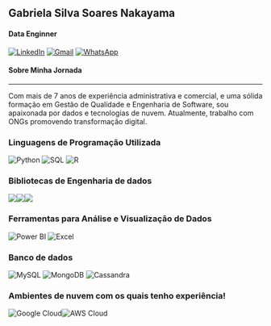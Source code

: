 
 ## Gabriela Silva Soares Nakayama 

 
#### Data Enginner

[![LinkedIn](https://img.shields.io/badge/LinkedIn-0077B5?style=for-the-badge&logo=linkedin&logoColor=white)](https://www.linkedin.com/in/gabriela-nakayama-3397a0122/)
[![Gmail](https://img.shields.io/badge/Gmail-EA4335?style=for-the-badge&logo=gmail&logoColor=white)](mailto:g.nakayama.gn@gmail.com)
[![WhatsApp](https://img.shields.io/badge/WhatsApp-25D366?style=for-the-badge&logo=whatsapp&logoColor=white)](https://wa.me/5511947975073)


#### Sobre Minha Jornada
____________________________________________________________________________________________________________________________________________________________
Com mais de 7 anos de experiência administrativa e comercial, e uma sólida formação em Gestão de Qualidade e Engenharia de Software, sou apaixonada por dados e tecnologias de nuvem. Atualmente, trabalho com ONGs promovendo transformação digital.

### Linguagens de Programação Utilizada

<div style="display: inline-block;">
  <img alinhar="center" alt="Python" altura="30" largura="40" src="https://img.shields.io/badge/Python-14354C?style=for-the-badge&logo=python&logoColor=white"/>
  <img alinhar="center" alt="SQL" altura="30" largura="40" src="https://img.shields.io/badge/SQL-4479A1?style=for-the-badge&logo=sqlite&logoColor=white"/>
  <img alinhar="center" alt="R" altura="30" largura="40" src="https://img.shields.io/badge/R-276DC3?style=for-the-badge&logo=r&logoColor=white"/>
</div>


### Bibliotecas de Engenharia de dados 
<div style="display: flex; align-items: center;">
  <img alinhar="Pandas" altura="30" largura="40" src="https://img.shields.io/badge/Pandas-150458?style=for-the-badge&logo=pandas&logoColor=white"/>
  <img alinhar="Jupyter" altura="30" largura="40" src="https://img.shields.io/badge/Jupyter-F37626?style=for-the-badge&logo=jupyter&logoColor=white"/>
  <img alinhar="NumPy" altura="30" largura="40" src="https://img.shields.io/badge/NumPy-013243?style=for-the-badge&logo=numpy&logoColor=white"/>
</div>

### Ferramentas para Análise e Visualização de Dados

 <div style="display: inline-block;">
  <img alt="Power BI" altura="30" largura="40" src="https://img.shields.io/badge/Power_BI-F2C811?style=for-the-badge&logo=powerbi&logoColor=white"/>
  <img alt="Excel" altura="30" largura="40" src="https://img.shields.io/badge/Excel-217346?style=for-the-badge&logo=microsoft-excel&logoColor=white"/>
</div>

### Banco de dados 

<div style="display: inline-block;">
  <img alinhar="center" alt="MySQL" altura="30" largura="40" src="https://img.shields.io/badge/MySQL-4479A1?style=for-the-badge&logo=mysql&logoColor=white"/>
  <img alinhar="center" alt="MongoDB" altura="30" largura="40" src="https://img.shields.io/badge/MongoDB-47A248?style=for-the-badge&logo=mongodb&logoColor=white"/>
  <img alinhar="center" alt="Cassandra" altura="30" largura="40" src="https://img.shields.io/badge/Cassandra-4F5D95?style=for-the-badge&logo=apache-cassandra&logoColor=white"/>
</div>

### Ambientes de nuvem com os quais tenho experiência!

<div style="display: flex; align-items: center;">
  <img align="center" alt="Google Cloud" altura="30" largura="40" src="https://img.shields.io/badge/Google_Cloud-4285F4?style=for-the-badge&logo=google-cloud&logoColor=white"/>
  <img align="center" alt="AWS Cloud" altura="30" largura="40" src="https://img.shields.io/badge/AWS-232F3E?style=for-the-badge&logo=amazonaws&logoColor=white"/>
</div>

